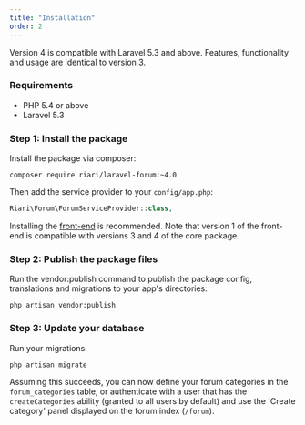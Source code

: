 ```yaml
---
title: "Installation"
order: 2
---
```


Version 4 is compatible with Laravel 5.3 and above. Features, functionality and usage are identical to version 3.

### Requirements

+ PHP 5.4 or above
+ Laravel 5.3

### Step 1: Install the package

Install the package via composer:

```
composer require riari/laravel-forum:~4.0
```

Then add the service provider to your `config/app.php`:

```php
Riari\Forum\ForumServiceProvider::class,
```

Installing the [front-end](/docs/laravel-forum/4/front-end/) is recommended. Note that version 1 of the front-end is compatible with versions 3 and 4 of the core package.

### Step 2: Publish the package files

Run the vendor:publish command to publish the package config, translations and migrations to your app's directories:

`php artisan vendor:publish`

### Step 3: Update your database

Run your migrations:

`php artisan migrate`

Assuming this succeeds, you can now define your forum categories in the `forum_categories` table, or authenticate with a user that has the `createCategories` ability (granted to all users by default) and use the 'Create category' panel displayed on the forum index (`/forum`).
